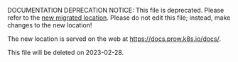 DOCUMENTATION DEPRECATION NOTICE: This file is deprecated. Please refer to the
[new migrated
location](https://docs.prow.k8s.io/docs/announcements/).
Please do not edit this file; instead, make changes to the new location!

The new location is served on the web at
https://docs.prow.k8s.io/docs/.

This file will be deleted on 2023-02-28.

